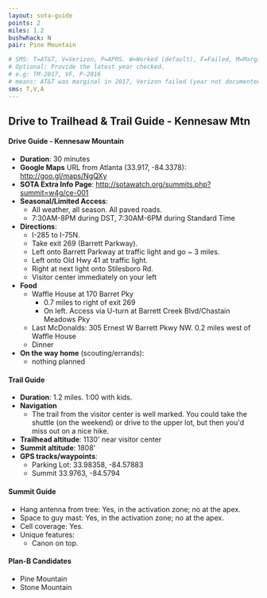 ```yaml
---
layout: sota-guide
points: 2
miles: 1.2
bushwhack: N
pair: Pine Mountain

# SMS: T=AT&T, V=Verizon, P=APRS. W=Worked (default), F=Failed, M=Marginal (some failed).
# Optional: Provide the latest year checked.
# e.g: TM-2017, VF, P-2016
# means: AT&T was marginal in 2017, Verizon failed (year not documented), APRS worked in 2016.
sms: T,V,A
---
```

Drive to Trailhead & Trail Guide - Kennesaw Mtn
--------------------------------------------------------
#### Drive Guide - Kennesaw Mountain

* **Duration**: 30 minutes
* **Google Maps** URL from Atlanta (33.917, -84.3378): http://goo.gl/maps/NgQXy
* **SOTA Extra Info Page**: http://sotawatch.org/summits.php?summit=w4g/ce-001
* **Seasonal/Limited Access**: 
    * All weather, all season.  All paved roads.
    * 7:30AM-8PM during DST, 7:30AM-6PM during Standard Time
* **Directions**:
    * I-285 to I-75N.
    * Take exit 269 (Barrett Parkway).
    * Left onto Barrett Parkway at traffic light and go ~ 3 miles.
    * Left onto Old Hwy 41 at traffic light.
    * Right at next light onto Stilesboro Rd.
    * Visitor center immediately on your left
* **Food**
    * Waffle House at 170 Barret Pky
        * 0.7 miles to right of exit 269
        * On left.  Access via U-turn at Barrett Creek Blvd/Chastain Meadows Pky
    * Last McDonalds: 305 Ernest W Barrett Pkwy NW.  0.2 miles west of Waffle House
    * Dinner
* **On the way home** (scouting/errands):
    * nothing planned

#### Trail Guide

* **Duration**: 1.2 miles. 1:00 with kids.
* **Navigation**
    * The trail from the visitor center is well marked.  You could take the shuttle (on the weekend) or drive to the upper lot, but then you'd miss out on a nice hike.
* **Trailhead altitude**: 1130' near visitor center
* **Summit altitude**: 1808'
* **GPS tracks/waypoints**:
    * Parking Lot: 33.98358, -84.57883
    * Summit 33.9763, -84.5794

#### Summit Guide

* Hang antenna from tree: Yes, in the activation zone; no at the apex.
* Space to guy mast: Yes, in the activation zone; no at the apex.
* Cell coverage: Yes.
* Unique features:
    * Canon on top.

#### Plan-B Candidates

* Pine Mountain
* Stone Mountain

